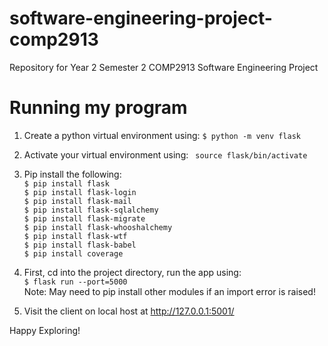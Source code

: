 # software-engineering-project-comp2913
Repository for Year 2 Semester 2 COMP2913 Software Engineering Project


# Running my program

1. Create a python virtual environment using: 
`$ python -m venv flask`

2. Activate your virtual environment using: 
` source flask/bin/activate`  

3. Pip install the following:  
`$ pip install flask`  
`$ pip install flask-login`   
`$ pip install flask-mail`   
`$ pip install flask-sqlalchemy`  
`$ pip install flask-migrate`   
`$ pip install flask-whooshalchemy`   
`$ pip install flask-wtf`   
`$ pip install flask-babel`  
`$ pip install coverage`        

4. First, cd into the project directory, run the app using:  
`$ flask run --port=5000`  
Note: May need to pip install other modules if an import error is raised!  
  
5. Visit the client on local host at http://127.0.0.1:5001/  

Happy Exploring! 
